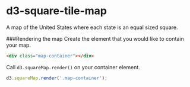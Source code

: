# d3-square-tile-map
A map of the United States where each state is an equal sized square.

###Rendering the map
Create the element that you would like to contain your map.
```html
<div class="map-container"></div>
```
Call `d3.squareMap.render()` on your container element.
```javascript
d3.squareMap.render('.map-container');
```
